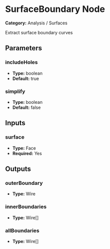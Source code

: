 
# SurfaceBoundary Node

**Category:** Analysis / Surfaces

Extract surface boundary curves

## Parameters


### includeHoles
- **Type:** boolean
- **Default:** true





### simplify
- **Type:** boolean
- **Default:** false





## Inputs


### surface
- **Type:** Face
- **Required:** Yes



## Outputs


### outerBoundary
- **Type:** Wire



### innerBoundaries
- **Type:** Wire[]



### allBoundaries
- **Type:** Wire[]




